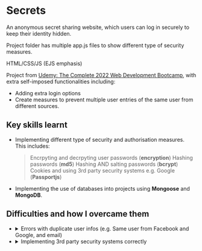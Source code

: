 # Secrets

An anonymous secret sharing website, which users can log in securely to keep their identity hidden.

Project folder has multiple app.js files to show different type of security measures.

HTML/CSS/JS (EJS emphasis)

Project from [Udemy: The Complete 2022 Web Development Bootcamp](https://www.udemy.com/course/the-complete-web-development-bootcamp/), with extra self-imposed functionalities including:
 - Adding extra login options
 - Create measures to prevent multiple user entries of the same user from different sources.
 
## Key skills learnt
 - Implementing different type of security and authorisation measures. This includes:
    > Encrpyting and decrpyting user passwords (**encryption**)
    > Hashing passwords (**md5**)
    > Hashing AND salting passwords (**bcrypt**)
    > Cookies and using 3rd party security systems e.g. Google (**Passportjs**)
 - Implementing the use of databases into projects using **Mongoose** and **MongoDB**.

 ## Difficulties and how I overcame them
  - <details> <summary>Errors with duplicate user infos (e.g. Same user from Facebook and Google, and email)</summary><p>Searched error code through git forums and found an [Issue Thread](https://github.com/saintedlama/passport-local-mongoose/issues/106), stating to clear the user schema, as it caused a clash when trying to insert the same username twice into the database.</p></details>
  - <details><summary>Implementing 3rd party security systems correctly</summary><p>Followed the Passportjs documentation on how to correctly implement Google and Facebook.</p></details>
